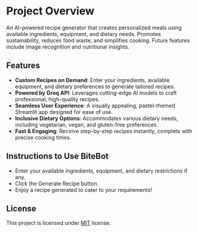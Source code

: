 # Project Overview
An AI-powered recipe generator that creates personalized meals using available ingredients, equipment, and dietary needs. Promotes sustainability, reduces food waste, and simplifies cooking. Future features include image recognition and nutritional insights.

## Features 

- **Custom Recipes on Demand**: Enter your ingredients, available equipment, and dietary preferences to generate tailored recipes.  
- **Powered by Groq API**: Leverages cutting-edge AI models to craft professional, high-quality recipes.  
- **Seamless User Experience**: A visually appealing, pastel-themed Streamlit app designed for ease of use.  
- **Inclusive Dietary Options**: Accommodates various dietary needs, including vegetarian, vegan, and gluten-free preferences.  
- **Fast & Engaging**: Receive step-by-step recipes instantly, complete with precise cooking times.


## Instructions to Use BiteBot 

- Enter your available ingredients, equipment, and dietary restrictions if any.
- Click the Generate Recipe button.
- Enjoy a recipe generated to cater to your requirements!


## License

This project is licensed under [MIT](https://choosealicense.com/licenses/mit/) license.
